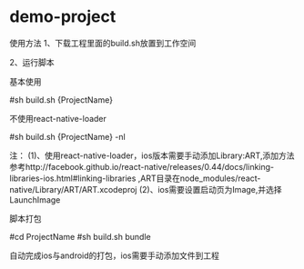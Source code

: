# demo-project
使用方法
1、下载工程里面的build.sh放置到工作空间

2、运行脚本

基本使用

#sh build.sh {ProjectName}

不使用react-native-loader

#sh build.sh {ProjectName} -nl


注：
(1)、使用react-native-loader，ios版本需要手动添加Library:ART,添加方法参考http://facebook.github.io/react-native/releases/0.44/docs/linking-libraries-ios.html#linking-libraries  ,ART目录在node_modules/react-native/Library/ART/ART.xcodeproj
(2)、ios需要设置启动页为Image,并选择LaunchImage

脚本打包

#cd ProjectName
#sh build.sh bundle

自动完成ios与android的打包，ios需要手动添加文件到工程
